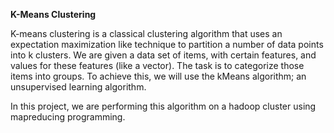 <b>K-Means Clustering</b>

K-means clustering is a classical clustering algorithm that uses an expectation maximization like technique to partition a number of data points into k clusters. 
We are given a data set of items, with certain features, and values for these features (like a vector). The task is to categorize those items into groups. To achieve this, we will use the kMeans algorithm; an unsupervised learning algorithm.

In this project, we are performing this algorithm on a hadoop cluster using mapreducing programming.
